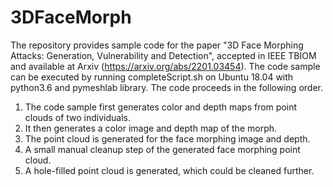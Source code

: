 # 3DFaceMorph
The repository provides sample code for the paper "3D Face Morphing Attacks: Generation, Vulnerability and Detection", accepted in IEEE TBIOM and available at Arxiv (https://arxiv.org/abs/2201.03454).
The code sample can be executed by running completeScript.sh on Ubuntu 18.04 with python3.6 and pymeshlab library.
The code proceeds in the following order.
1) The code sample first generates color and depth maps from point clouds of two individuals.
2) It then generates a color image and depth map of the morph.
3) The point cloud is generated for the face morphing image and depth.
4) A small manual cleanup step of the generated face morphing point cloud.
5) A hole-filled point cloud is generated, which could be cleaned further.

